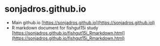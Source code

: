 # sonjadros.github.io
- Main github.io [https://sonjadros.github.io](https://sonjadros.github.iol)
- R markdown document for fishgut15i study [https://sonjadros.github.io/fishgut15i_Rmarkdown.html](https://sonjadros.github.io/fishgut15i_Rmarkdown.html)
